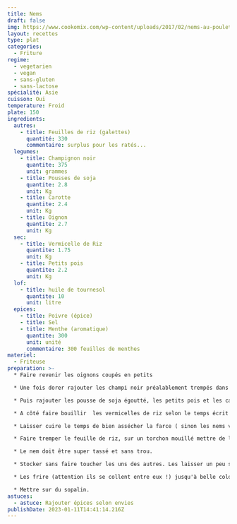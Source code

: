 ```yaml
---
title: Nems
draft: false
img: https://www.cookomix.com/wp-content/uploads/2017/02/nems-au-poulet-thermomix-800x600.jpg
layout: recettes
type: plat
categories:
  - Friture
regime:
  - vegetarien
  - vegan
  - sans-gluten
  - sans-lactose
spécialité: Asie
cuisson: Oui
temperature: Froid
plate: 150
ingredients:
  autres:
    - title: Feuilles de riz (galettes)
      quantité: 330
      commentaire: surplus pour les ratés...
  legumes:
    - title: Champignon noir
      quantite: 375
      unit: grammes
    - title: Pousses de soja
      quantite: 2.8
      unit: Kg
    - title: Carotte
      quantite: 2.4
      unit: Kg
    - title: Oignon
      quantite: 2.7
      unit: Kg
  sec:
    - title: Vermicelle de Riz
      quantite: 1.75
      unit: Kg
    - title: Petits pois
      quantite: 2.2
      unit: Kg
  lof:
    - title: huile de tournesol
      quantite: 10
      unit: litre
  epices:
    - title: Poivre (épice)
    - title: Sel
    - title: Menthe (aromatique)
      quantite: 300
      unit: unité
      commentaire: 300 feuilles de menthes
materiel:
  - Friteuse
preparation: >-
  * Faire revenir les oignons coupés en petits

  * Une fois dorer rajouter les champi noir préalablement trempés dans l'eau froide, rincés 3 fois et hâchés menu. 

  * Puis rajouter les pousse de soja égoutté, les petits pois et les carotte rappées. 

  * A côté faire bouillir  les vermicelles de riz selon le temps écrit sur le paquet et mélanger à la farce une fois égoutter. 

  * Laisser cuire le temps de bien assécher la farce ( sinon les nems vont éclater), bien mélanger le tout. Epicer, saler, poivrer. 

  * Faire tremper le feuille de riz, sur un torchon mouillé mettre de la farce en bonne quantité, rouler en serrant le max possible, rabattre les côtés seulement un fois au milieu de la feuille de riz. 

  * Le nem doit être super tassé et sans trou. 

  * Stocker sans faire toucher les uns des autres. Les laisser un peu sécher à l'air libre. 

  * Les frire (attention ils se collent entre eux !) jusqu'à belle coloration. 

  * Mettre sur du sopalin.
astuces:
  - astuce: Rajouter épices selon envies
publishDate: 2023-01-11T14:41:14.216Z
---
```

